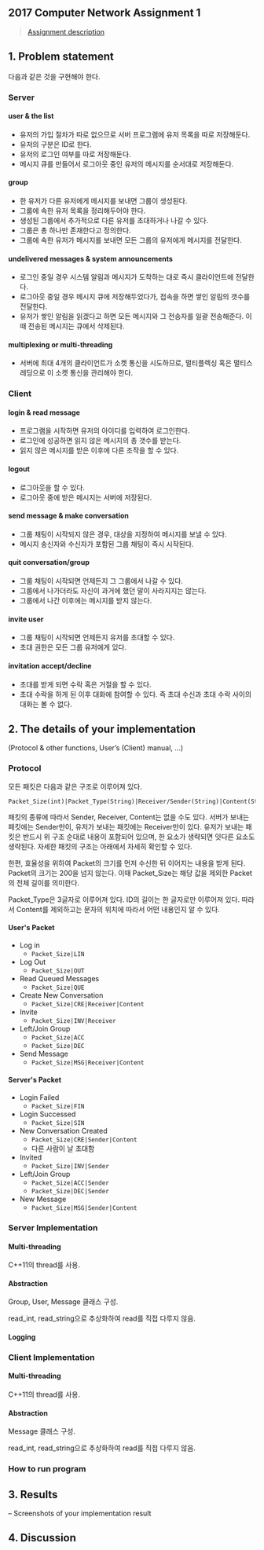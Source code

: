 2017 Computer Network Assignment 1
---
> [Assignment description](http://incpaper.snu.ac.kr/images/5/58/2017em_Socket_HW.pdf)

## 1. Problem statement

다음과 같은 것을 구현해야 한다.

### Server

#### user & the list

* 유저의 가입 절차가 따로 없으므로 서버 프로그램에 유저 목록을 따로 저장해둔다.
* 유저의 구분은 ID로 한다.
* 유저의 로그인 여부를 따로 저장해둔다.
* 메시지 큐를 만들어서 로그아웃 중인 유저의 메시지를 순서대로 저장해둔다.

#### group

* 한 유저가 다른 유저에게 메시지를 보내면 그룹이 생성된다.
* 그룹에 속한 유저 목록을 정리해두어야 한다.
* 생성된 그룹에서 추가적으로 다른 유저를 초대하거나 나갈 수 있다.
* 그룹은 총 하나만 존재한다고 정의한다.
* 그룹에 속한 유저가 메시지를 보내면 모든 그룹의 유저에게 메시지를 전달한다.

#### undelivered messages & system announcements

* 로그인 중일 경우 시스템 알림과 메시지가 도착하는 대로 즉시 클라이언트에 전달한다.
* 로그아웃 중일 경우 메시지 큐에 저장해두었다가, 접속을 하면 쌓인 알림의 갯수를 전달한다.
* 유저가 쌓인 알림을 읽겠다고 하면 모든 메시지와 그 전송자를 일괄 전송해준다.
이 때 전송된 메시지는 큐에서 삭제된다.

#### multiplexing or multi-threading

* 서버에 최대 4개의 클라이언트가 소켓 통신을 시도하므로, 멀티플렉싱 혹은 멀티스레딩으로 이 소켓 통신을 관리해야 한다.

### Client

#### login & read message

* 프로그램을 시작하면 유저의 아이디를 입력하여 로그인한다.
* 로그인에 성공하면 읽지 않은 메시지의 총 갯수를 받는다.
* 읽지 않은 메시지를 받은 이후에 다른 조작을 할 수 있다.

#### logout

* 로그아웃을 할 수 있다.
* 로그아웃 중에 받은 메시지는 서버에 저장된다.

#### send message & make conversation

* 그룹 채팅이 시작되지 않은 경우, 대상을 지정하여 메시지를 보낼 수 있다.
* 메시지 송신자와 수신자가 포함된 그룹 채팅이 즉시 시작된다.

#### quit conversation/group

* 그룹 채팅이 시작되면 언제든지 그 그룹에서 나갈 수 있다.
* 그룹에서 나가더라도 자신이 과거에 했던 말이 사라지지는 않는다.
* 그룹에서 나간 이후에는 메시지를 받지 않는다.

#### invite user

* 그룹 채팅이 시작되면 언제든지 유저를 초대할 수 있다.
* 초대 권한은 모든 그룹 유저에게 있다.

#### invitation accept/decline

* 초대를 받게 되면 수락 혹은 거절을 할 수 있다.
* 초대 수락을 하게 된 이후 대화에 참여할 수 있다.
즉 초대 수신과 초대 수락 사이의 대화는 볼 수 없다.


## 2. The details of your implementation
(Protocol & other functions, User’s (Client) manual, …)

### Protocol

모든 패킷은 다음과 같은 구조로 이루어져 있다.

```
Packet_Size(int)|Packet_Type(String)|Receiver/Sender(String)|Content(String)
```

패킷의 종류에 따라서 Sender, Receiver, Content는 없을 수도 있다.
서버가 보내는 패킷에는 Sender만이, 유저가 보내는 패킷에는 Receiver만이 있다.
유저가 보내는 패킷은 반드시 위 구조 순대로 내용이 포함되어 있으며,
한 요소가 생략되면 잇다른 요소도 생략된다.
자세한 패킷의 구조는 아래에서 자세히 확인할 수 있다.

한편, 효율성을 위하여 Packet의 크기를 먼저 수신한 뒤 이어지는 내용을 받게 된다.
Packet의 크기는 200을 넘지 않는다.
이때 Packet_Size는 해당 값을 제외한 Packet의 전체 길이를 의미한다.

Packet_Type은 3글자로 이루어져 있다.
ID의 길이는 한 글자로만 이루어져 있다.
따라서 Content를 제외하고는 문자의 위치에 따라서 어떤 내용인지 알 수 있다.

#### User's Packet

* Log in
    * `Packet_Size|LIN`
* Log Out
    * `Packet_Size|OUT`
* Read Queued Messages
    * `Packet_Size|QUE`
* Create New Conversation
    * `Packet_Size|CRE|Receiver|Content`
* Invite
    * `Packet_Size|INV|Receiver`
* Left/Join Group
    * `Packet_Size|ACC`
    * `Packet_Size|DEC`
* Send Message
    * `Packet_Size|MSG|Receiver|Content`

#### Server's Packet

* Login Failed
    * `Packet_Size|FIN`
* Login Successed
    * `Packet_Size|SIN`
* New Conversation Created
    * `Packet_Size|CRE|Sender|Content`
    * 다른 사람이 날 초대함
* Invited
    * `Packet_Size|INV|Sender`
* Left/Join Group
    * `Packet_Size|ACC|Sender`
    * `Packet_Size|DEC|Sender`
* New Message
    * `Packet_Size|MSG|Sender|Content`


### Server Implementation

#### Multi-threading

C++11의 thread를 사용.

#### Abstraction

Group, User, Message 클래스 구성.

read_int, read_string으로 추상화하여 read를 직접 다루지 않음.

#### Logging

### Client Implementation

#### Multi-threading

C++11의 thread를 사용.

#### Abstraction

Message 클래스 구성.

read_int, read_string으로 추상화하여 read를 직접 다루지 않음.



### How to run program

## 3. Results
– Screenshots of your implementation result

## 4. Discussion


